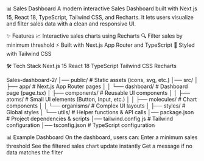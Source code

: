 📊 Sales Dashboard
A modern interactive Sales Dashboard built with Next.js 15, React 18, TypeScript, Tailwind CSS, and Recharts.
It lets users visualize and filter sales data with a clean and responsive UI.

✨ Features
📈 Interactive sales charts using Recharts
🔍 Filter sales by minimum threshold
⚡ Built with Next.js App Router and TypeScript
🎨 Styled with Tailwind CSS

🛠️ Tech Stack
Next.js 15
React 18
TypeScript
Tailwind CSS
Recharts

Sales-dashboard-2/
│── public/              # Static assets (icons, svg, etc.)
│── src/
│   ├── app/             # Next.js App Router pages
│   │   └── dashboard/   # Dashboard page (page.tsx)
│   ├── components/      # Reusable UI components
│   │   ├── atoms/       # Small UI elements (Button, Input, etc.)
│   │   ├── molecules/   # Chart components
│   │   └── organisms/   # Complex UI layouts
│   ├── styles/          # Global styles
│   └── utils/           # Helper functions & API calls
│── package.json         # Project dependencies & scripts
│── tailwind.config.js   # Tailwind configuration
│── tsconfig.json        # TypeScript configuration

📊 Example Dashboard
On the dashboard, users can:
Enter a minimum sales threshold
See the filtered sales chart update instantly
Get a message if no data matches the filter

